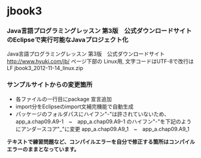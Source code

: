 # jbook3

### Java言語プログラミングレッスン 第3版　公式ダウンロードサイト のEclipseで実行可能なJavaプロジェクト化

Java言語プログラミングレッスン 第3版　公式ダウンロードサイト
http://www.hyuki.com/jb/
ページ下部の
 Linux用, 文字コードはUTF-8で改行はLF
jbook3_2012-11-14_linux.zip

### サンプルサイトからの変更箇所
* 各ファイルの一行目にpackage 宣言追加
* import分をEclipseのimport文補完機能で自動生成
* パッケージのフォルダパスにハイフン"-"は許されていないため、
app_a.chap09.A9-1　~　app_a.chap09.A9-1
のハイフン"-"を下記のようにアンダースコア"_"に変更
app_a.chap09.A9_1　~　app_a.chap09.A9_1

**テキストで練習問題など、コンパイルエラーを自分で修正する箇所はコンパイルエラーのままとなっています。**
